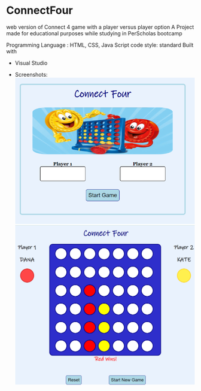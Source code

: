 # ConnectFour
web version of Connect 4 game with a player versus player option
A Project made for educational purposes while studying in PerScholas bootcamp

Programming Language : HTML, CSS, Java Script
code style: standard
Built with
* Visual Studio

* Screenshots:
![welcome page of the game](https://github.com/dseydahmetova/ConnectFour/blob/main/images/welcomepage.png?raw=true)
![gamepage](https://github.com/dseydahmetova/ConnectFour/blob/main/images/gamepage.png?raw=true)